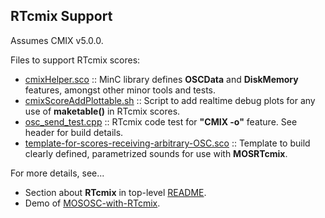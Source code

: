 
## RTcmix Support


Assumes CMIX v5.0.0.

Files to support RTcmix scores:

  * [cmixHelper.sco](https://github.com/davidreeder/Python-MOSToolkit/blob/main/cmix/cmixHelper.sco)
        :: MinC library defines **OSCData** and **DiskMemory** features, amongst other minor tools and tests.
  * [cmixScoreAddPlottable.sh](https://github.com/davidreeder/Python-MOSToolkit/blob/main/cmix/cmixScoreAddPlottable.sh)
        :: Script to add realtime debug plots for any use of **maketable()** in RTcmix scores.
  * [osc\_send\_test.cpp](https://github.com/davidreeder/Python-MOSToolkit/blob/main/cmix/osc_send_test.cpp)
        :: RTcmix code test for **"CMIX -o"** feature.  See header for build details.
  * [template-for-scores-receiving-arbitrary-OSC.sco](https://github.com/davidreeder/Python-MOSToolkit/blob/main/cmix/template-for-scores-receiving-arbitrary-OSC.sco)
        :: Template to build clearly defined, parametrized sounds for use with **MOSRTcmix**.



For more details, see...

  * Section about **RTcmix** in top-level [README](https://github.com/davidreeder/Python-MOSToolkit/).
  * Demo of [MOSOSC-with-RTcmix](https://github.com/davidreeder/Python-MOSToolkit/tree/main/demos/MOSOSC-with-RTcmix).

